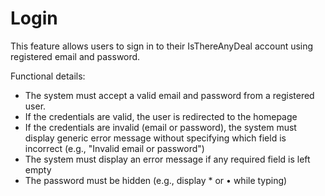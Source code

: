 # Login
This feature allows users to sign in to their IsThereAnyDeal account using registered email and password.

Functional details:
- The system must accept a valid email and password from a registered user.
- If the credentials are valid, the user is redirected to the homepage
- If the credentials are invalid (email or password), the system must display generic error message without specifying which field is incorrect (e.g., "Invalid email or password")
- The system must display an error message if any required field is left empty
- The password must be hidden (e.g., display * or • while typing)

